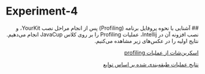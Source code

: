 # Experiment-4

<div dir="rtl">
## آشنایی با نحوه پروفایل برنامه (Profiling)
پس از انجام مراحل نصب YourKit، 
و نصب افزونه آن در Intellij، 
عملیات Profiling را 
بر روی کلاس JavaCup
انجام می‌دهیم. نتایج اولیه را در عکس‌های زیر مشاهده می‌کنیم. 

[اسکرین‌شات از عملیات profiling](assets/1.png)

[نتایج عملیات طبقه‌بندی شده بر اساس توابع](assets/2.png)

